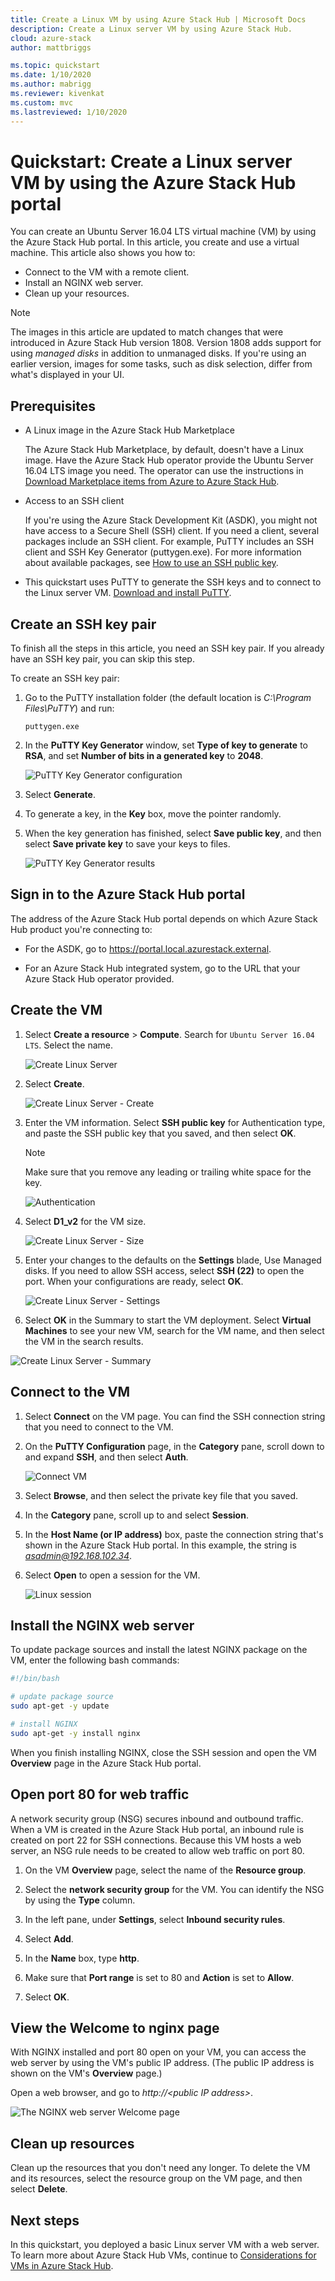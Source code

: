 ```yaml
---
title: Create a Linux VM by using Azure Stack Hub | Microsoft Docs
description: Create a Linux server VM by using Azure Stack Hub.
cloud: azure-stack
author: mattbriggs

ms.topic: quickstart
ms.date: 1/10/2020
ms.author: mabrigg
ms.reviewer: kivenkat
ms.custom: mvc
ms.lastreviewed: 1/10/2020
---
```


# Quickstart: Create a Linux server VM by using the Azure Stack Hub portal

You can create an Ubuntu Server 16.04 LTS virtual machine (VM) by using the Azure Stack Hub portal. In this article, you create and use a virtual machine. This article also shows you how to:

* Connect to the VM with a remote client.
* Install an NGINX web server.
* Clean up your resources.

> [!NOTE]  
> The images in this article are updated to match changes that were introduced in Azure Stack Hub version 1808. Version 1808 adds support for using *managed disks* in addition to unmanaged disks. If you're using an earlier version, images for some tasks, such as disk selection, differ from what's displayed in your UI.  

## Prerequisites

* A Linux image in the Azure Stack Hub Marketplace

   The Azure Stack Hub Marketplace, by default, doesn't have a Linux image. Have the Azure Stack Hub operator provide the Ubuntu Server 16.04 LTS image you need. The operator can use the instructions in [Download Marketplace items from Azure to Azure Stack Hub](../operator/azure-stack-download-azure-marketplace-item.md).

* Access to an SSH client

   If you're using the Azure Stack Development Kit (ASDK), you might not have access to a Secure Shell (SSH) client. If you need a client, several packages include an SSH client. For example, PuTTY includes an SSH client and SSH Key Generator (puttygen.exe). For more information about available packages, see [How to use an SSH public key](azure-stack-dev-start-howto-ssh-public-key.md).

* This quickstart uses PuTTY to generate the SSH keys and to connect to the Linux server VM. [Download and install PuTTY](https://www.putty.org).

## Create an SSH key pair

To finish all the steps in this article, you need an SSH key pair. If you already have an SSH key pair, you can skip this step.

To create an SSH key pair:

1. Go to the PuTTY installation folder (the default location is *C:\Program Files\PuTTY*) and run:

    `puttygen.exe`

1. In the **PuTTY Key Generator** window, set **Type of key to generate** to **RSA**, and set **Number of bits in a generated key** to **2048**.

   ![PuTTY Key Generator configuration](media/azure-stack-quick-linux-portal/Putty01a.png)

1. Select **Generate**.

1. To generate a key, in the **Key** box, move the pointer randomly.

1. When the key generation has finished, select **Save public key**, and then select **Save private key** to save your keys to files.

   ![PuTTY Key Generator results](media/azure-stack-quick-linux-portal/Putty02a.png)

## Sign in to the Azure Stack Hub portal

The address of the Azure Stack Hub portal depends on which Azure Stack Hub product you're connecting to:

* For the ASDK, go to https://portal.local.azurestack.external.

* For an Azure Stack Hub integrated system, go to the URL that your Azure Stack Hub operator provided.

## Create the VM

1. Select **Create a resource** > **Compute**. Search for `Ubuntu Server 16.04 LTS`. Select the name.

   ![Create Linux Server](media/azure-stack-quick-linux-portal/image1.png)

1. Select **Create**.

   ![Create Linux Server - Create](media/azure-stack-quick-linux-portal/image2.png)

1. Enter the VM information. Select **SSH public key** for Authentication type, and paste the SSH public key that you saved, and then select **OK**.

    > [!Note]  
    > Make sure that you remove any leading or trailing white space for the key.

   ![Authentication](media/azure-stack-quick-linux-portal/image3.png)

1. Select **D1_v2** for the VM size.

   ![Create Linux Server - Size](media/azure-stack-quick-linux-portal/image4.png)

1. Enter your changes to the defaults on the **Settings** blade,  Use Managed disks. If you need to allow SSH access, select **SSH (22)** to open the port. When your configurations are ready, select **OK**.

   ![Create Linux Server - Settings](media/azure-stack-quick-linux-portal/image5.png)

1. Select **OK** in the Summary to start the VM deployment. Select **Virtual Machines** to see your new VM, search for the VM name, and then select the VM in the search results.

![Create Linux Server - Summary](media/azure-stack-quick-linux-portal/image5.png)

## Connect to the VM

1. Select **Connect** on the VM page. You can find the SSH connection string that you need to connect to the VM. 

1. On the **PuTTY Configuration** page, in the **Category** pane, scroll down to and expand **SSH**, and then select **Auth**. 

   ![Connect VM](media/azure-stack-quick-linux-portal/putty03a.png)

1. Select **Browse**, and then select the private key file that you saved.

1. In the **Category** pane, scroll up to and select **Session**.

1. In the **Host Name (or IP address)** box, paste the connection string that's shown in the Azure Stack Hub portal. In this example, the string is *asadmin@192.168.102.34*.

1. Select **Open** to open a session for the VM.

   ![Linux session](media/azure-stack-quick-linux-portal/Putty05a.png)

## Install the NGINX web server

To update package sources and install the latest NGINX package on the VM, enter the following bash commands:

```bash
#!/bin/bash

# update package source
sudo apt-get -y update

# install NGINX
sudo apt-get -y install nginx
```

When you finish installing NGINX, close the SSH session and open the VM **Overview** page in the Azure Stack Hub portal.

## Open port 80 for web traffic

A network security group (NSG) secures inbound and outbound traffic. When a VM is created in the Azure Stack Hub portal, an inbound rule is created on port 22 for SSH connections. Because this VM hosts a web server, an NSG rule needs to be created to allow web traffic on port 80.

1. On the VM **Overview** page, select the name of the **Resource group**.

1. Select the **network security group** for the VM. You can identify the NSG by using the **Type** column.

1. In the left pane, under **Settings**, select **Inbound security rules**.

1. Select **Add**.

1. In the **Name** box, type **http**. 

1. Make sure that **Port range** is set to 80 and **Action** is set to **Allow**.

1. Select **OK**.

## View the Welcome to nginx page

With NGINX installed and port 80 open on your VM, you can access the web server by using the VM's public IP address. (The public IP address is shown on the VM's **Overview** page.)

Open a web browser, and go to *http://\<public IP address>*.

![The NGINX web server Welcome page](media/azure-stack-quick-linux-portal/linux-05a.png)

## Clean up resources

Clean up the resources that you don't need any longer. To delete the VM and its resources, select the resource group on the VM page, and then select **Delete**.

## Next steps

In this quickstart, you deployed a basic Linux server VM with a web server. To learn more about Azure Stack Hub VMs, continue to [Considerations for VMs in Azure Stack Hub](azure-stack-vm-considerations.md).
